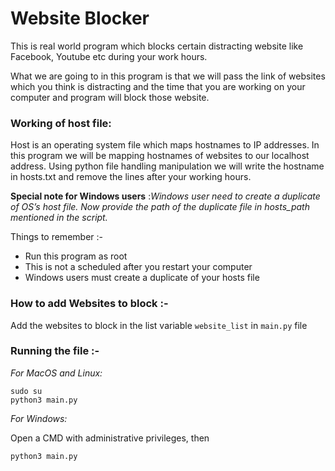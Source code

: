 # Website Blocker
This is real world program which blocks certain distracting website like Facebook, Youtube etc during your work hours.

What we are going to in this program is that we will pass the link of websites which you think is distracting and the time that you are working on your computer and program will block those website.

  

### Working of host file:
Host is an operating system file which maps hostnames to IP addresses. In this program we will be mapping hostnames of websites to our localhost address. Using python file handling manipulation we will write the hostname in hosts.txt and remove the lines after your working hours.

  

**Special note for Windows users** :*Windows user need to create a duplicate of OS’s host file. Now provide the path of the duplicate file in hosts_path mentioned in the script.*

Things to remember :-
* Run this program as root
* This is not a scheduled after you restart your computer
* Windows users must create a duplicate of your hosts file

### How to add Websites to block :-
Add the websites to block in the list variable `website_list` in `main.py` file 

### Running the file :-
*For MacOS and Linux:*

    sudo su
    python3 main.py
*For Windows:*

Open a CMD with administrative privileges, then

    python3 main.py
